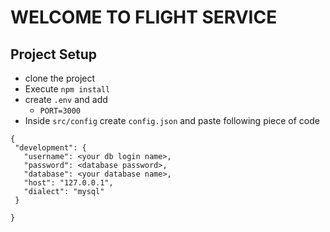 # WELCOME TO FLIGHT SERVICE

## Project Setup

- clone the project
- Execute `npm install`
- create `.env` and add
  - `PORT=3000`
- Inside `src/config` create `config.json` and paste following piece of code

```
{
 "development": {
   "username": <your db login name>,
   "password": <database password>,
   "database": <your database name>,
   "host": "127.0.0.1",
   "dialect": "mysql"
 }

}



```
